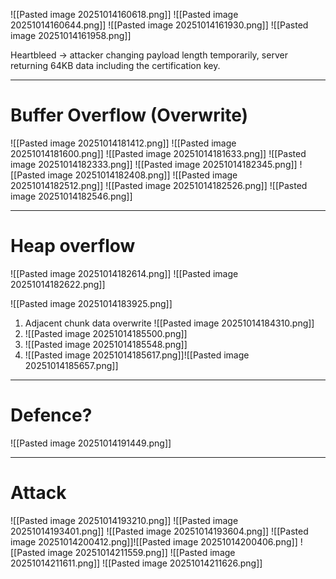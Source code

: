 ![[Pasted image 20251014160618.png]]
![[Pasted image 20251014160644.png]]
![[Pasted image 20251014161930.png]]
![[Pasted image 20251014161958.png]]

Heartbleed -> attacker changing payload length temporarily, server returning 64KB data including the certification key.

---
# Buffer Overflow (Overwrite)
![[Pasted image 20251014181412.png]]
![[Pasted image 20251014181600.png]]
![[Pasted image 20251014181633.png]]
![[Pasted image 20251014182333.png]]
![[Pasted image 20251014182345.png]]
![[Pasted image 20251014182408.png]]
![[Pasted image 20251014182512.png]]
![[Pasted image 20251014182526.png]]
![[Pasted image 20251014182546.png]]

---
# Heap overflow

![[Pasted image 20251014182614.png]]
![[Pasted image 20251014182622.png]]

![[Pasted image 20251014183925.png]]

1. Adjacent chunk data overwrite 
   ![[Pasted image 20251014184310.png]]
2. ![[Pasted image 20251014185500.png]]
3.   ![[Pasted image 20251014185548.png]]
4. ![[Pasted image 20251014185617.png]]![[Pasted image 20251014185657.png]]


---
# Defence?
![[Pasted image 20251014191449.png]]

----
# Attack

![[Pasted image 20251014193210.png]]
![[Pasted image 20251014193401.png]]
![[Pasted image 20251014193604.png]]
![[Pasted image 20251014200412.png]]![[Pasted image 20251014200406.png]]
![[Pasted image 20251014211559.png]]
![[Pasted image 20251014211611.png]]
![[Pasted image 20251014211626.png]]


